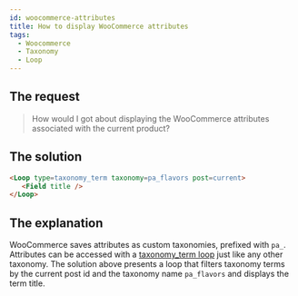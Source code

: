 ```yaml
---
id: woocommerce-attributes
title: How to display WooCommerce attributes
tags:
  - Woocommerce
  - Taxonomy
  - Loop
---
```

## The request

> How would I got about displaying the WooCommerce attributes associated with the current product?

## The solution

```html
<Loop type=taxonomy_term taxonomy=pa_flavors post=current>
   <Field title />
</Loop>
```

## The explanation

WooCommerce saves attributes as custom taxonomies, prefixed with `pa_`. Attributes can be accessed with a [taxonomy_term loop](/docs/learning-guides/dynamic-tags/loop/taxonomy-term) just like any other taxonomy. The solution above presents a loop that filters taxonomy terms by the current post id and the taxonomy name `pa_flavors` and displays the term title.